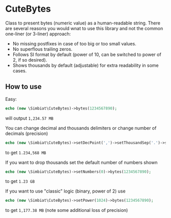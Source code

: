 # CuteBytes
Class to present bytes (numeric value) as a human-readable string. There are several reasons you would wnat to use this library and not the common one-liner (or 3-liner) approach:
- No missing postfixes in case of too big or too small values.
- No superflous trailing zeros.
- Follows SI format by default (power of 10, can be switched to power of 2, if so desired).
- Shows thousands by default (adjustable) for extra readability in some cases.

## How to use
Easy:
```php
echo (new \Simbiat\CuteBytes)->bytes(1234567890);
```
will output `1,234.57 MB`

You can change decimal and thousands delimiters or change number of decimals (precision)
```php
echo (new \Simbiat\CuteBytes)->setDecPoint(',')->setThousandSep('.')->setDecimals(3)->bytes(1234567890);
```
to get `1.234,568 MB`

If you want to drop thousands set the default number of numbers shown
```php
echo (new \Simbiat\CuteBytes)->setNumbers(0)->bytes(1234567890);
```
to get `1.23 GB`

If you want to use "classic" logic (binary, power of 2) use
```php
echo (new \Simbiat\CuteBytes)->setPower(1024)->bytes(1234567890);
```
to get `1,177.38 MB` (note some additional loss of precision)
